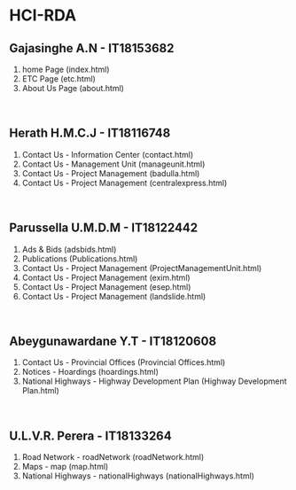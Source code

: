 # HCI-RDA

## Gajasinghe A.N - IT18153682

<ol>
    <li>home Page (index.html)</li>
    <li>ETC Page (etc.html)</li>
    <li>About Us Page (about.html)</li>
</ol><br>

## Herath H.M.C.J - IT18116748

<ol>
    <li>Contact Us - Information Center (contact.html)</li>
    <li>Contact Us - Management Unit (manageunit.html)</li>
    <li>Contact Us - Project Management (badulla.html)</li>
    <li>Contact Us - Project Management (centralexpress.html)</li>
</ol><br>

## Parussella U.M.D.M - IT18122442

<ol>
    <li>Ads & Bids (adsbids.html)</li>
    <li>Publications (Publications.html)</li>
    <li>Contact Us - Project Management (ProjectManagementUnit.html)</li>
    <li>Contact Us - Project Management (exim.html)</li>
    <li>Contact Us - Project Management (esep.html)</li>
    <li>Contact Us - Project Management (landslide.html)</li>
</ol><br>

## Abeygunawardane Y.T - IT18120608

<ol>
    <li>Contact Us - Provincial Offices (Provincial Offices.html)</li>
    <li>Notices - Hoardings (hoardings.html)</li>
    <li>National Highways - Highway Development Plan (Highway Development Plan.html)</li>
</ol><br>

## U.L.V.R. Perera - IT18133264

<ol>
    <li>Road Network - roadNetwork (roadNetwork.html)</li>
    <li>Maps - map (map.html)</li>
    <li>National Highways - nationalHighways (nationalHighways.html)</li>
</ol>
